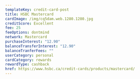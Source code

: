 ```yaml
---
templateKey: credit-card-post
title: HSBC Mastercard
cardImage: /img/cq5dam.web.1280.1280.jpg
creditScore: Excellent
fee: 25
feeOptions: dontmind
network: Mastercard
purchaseInterest: "12.90"
balanceTransferInterest: "12.90"
balanceTranferFees: ""
userCategory: personal
cardCategory: rewards
rewardType: cashback
href: https://www.hsbc.ca/credit-cards/products/mastercard/
---
```

